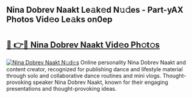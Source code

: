## Nina Dobrev Naakt Le𝚊k𝚎d N𝚞𝚍es - Part-yAX Photos Vid𝚎o Le𝚊ks on0ep

# <h2><a href="http://fb6spt.evod.top/?m=Nina+Dobrev+Naakt">🔗 👉🔴 Nina Dobrev Naakt Vid𝚎o Ph𝚘t𝚘s</a></h2>

[![Nina Dobrev Naakt N𝚞d𝚎s](https://i.imgur.com/8V9OHl7.gif)](http://fb6spt.evod.top/?m=Nina+Dobrev+Naakt)
Online personality Nina Dobrev Naakt and content creator, recognized for publishing dance and lifestyle material through solo and collaborative dance routines and mini vlogs. Thought-provoking speaker Nina Dobrev Naakt, known for their engaging presentations and thought-provoking ideas. 
